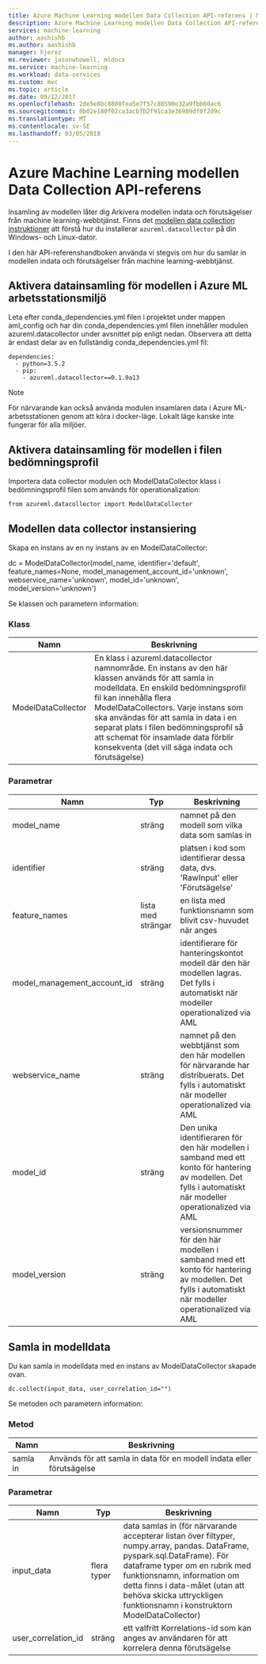 ```yaml
---
title: Azure Machine Learning modellen Data Collection API-referens | Microsoft Docs
description: Azure Machine Learning modellen Data Collection API-referens.
services: machine-learning
author: aashishb
ms.author: aashishb
manager: hjerez
ms.reviewer: jasonwhowell, mldocs
ms.service: machine-learning
ms.workload: data-services
ms.custom: mvc
ms.topic: article
ms.date: 09/12/2017
ms.openlocfilehash: 2de5e8bc8880fea5e7f57c88590e32a9fbb60ac6
ms.sourcegitcommit: 0b02e180f02ca3acbfb2f91ca3e36989df0f2d9c
ms.translationtype: MT
ms.contentlocale: sv-SE
ms.lasthandoff: 03/05/2018
---
```

# <a name="azure-machine-learning-model-data-collection-api-reference"></a>Azure Machine Learning modellen Data Collection API-referens

Insamling av modellen låter dig Arkivera modellen indata och förutsägelser från machine learning-webbtjänst. Finns det [modellen data collection instruktioner](how-to-use-model-data-collection.md) att förstå hur du installerar `azureml.datacollector` på din Windows- och Linux-dator.

I den här API-referenshandboken använda vi stegvis om hur du samlar in modellen indata och förutsägelser från machine learning-webbtjänst.

## <a name="enable-model-data-collection-in-azure-ml-workbench-environment"></a>Aktivera datainsamling för modellen i Azure ML arbetsstationsmiljö

 Leta efter conda\_dependencies.yml filen i projektet under mappen aml_config och har din conda\_dependencies.yml filen innehåller modulen azureml.datacollector under avsnittet pip enligt nedan. Observera att detta är endast delar av en fullständig conda\_dependencies.yml fil:

    dependencies:
      - python=3.5.2
      - pip:
        - azureml.datacollector==0.1.0a13

>[!NOTE] 
>För närvarande kan också använda modulen insamlaren data i Azure ML-arbetsstationen genom att köra i docker-läge. Lokalt läge kanske inte fungerar för alla miljöer.




## <a name="enable-model-data-collection-in-the-scoring-file"></a>Aktivera datainsamling för modellen i filen bedömningsprofil

Importera data collector modulen och ModelDataCollector klass i bedömningsprofil filen som används för operationalization:

    from azureml.datacollector import ModelDataCollector


## <a name="model-data-collector-instantiation"></a>Modellen data collector instansiering
Skapa en instans av en ny instans av en ModelDataCollector:

dc = ModelDataCollector(model_name, identifier='default', feature_names=None, model_management_account_id='unknown', webservice_name='unknown', model_id='unknown', model_version='unknown')

Se klassen och parametern information:

### <a name="class"></a>Klass
| Namn | Beskrivning |
|--------------------|--------------------|
| ModelDataCollector | En klass i azureml.datacollector namnområde. En instans av den här klassen används för att samla in modelldata. En enskild bedömningsprofil fil kan innehålla flera ModelDataCollectors. Varje instans som ska användas för att samla in data i en separat plats i filen bedömningsprofil så att schemat för insamlade data förblir konsekventa (det vill säga indata och förutsägelse)|


### <a name="parameters"></a>Parametrar

| Namn | Typ | Beskrivning |
|-------------|------------|-------------------------|
| model_name | sträng | namnet på den modell som vilka data som samlas in |
| identifier | sträng | platsen i kod som identifierar dessa data, dvs. 'RawInput' eller 'Förutsägelse' |
| feature_names | lista med strängar | en lista med funktionsnamn som blivit csv-huvudet när anges |
| model_management_account_id | sträng | identifierare för hanteringskontot modell där den här modellen lagras. Det fylls i automatiskt när modeller operationalized via AML |
| webservice_name | sträng | namnet på den webbtjänst som den här modellen för närvarande har distribuerats. Det fylls i automatiskt när modeller operationalized via AML |
| model_id | sträng | Den unika identifieraren för den här modellen i samband med ett konto för hantering av modellen. Det fylls i automatiskt när modeller operationalized via AML |
| model_version | sträng | versionsnummer för den här modellen i samband med ett konto för hantering av modellen. Det fylls i automatiskt när modeller operationalized via AML |



 

## <a name="collecting-the-model-data"></a>Samla in modelldata

Du kan samla in modelldata med en instans av ModelDataCollector skapade ovan.

    dc.collect(input_data, user_correlation_id="")

Se metoden och parametern information:

### <a name="method"></a>Metod
| Namn | Beskrivning |
|--------------------|--------------------|
| samla in | Används för att samla in data för en modell indata eller förutsägelse|


### <a name="parameters"></a>Parametrar

| Namn | Typ | Beskrivning |
|-------------|------------|-------------------------|
| input_data | flera typer | data samlas in (för närvarande accepterar listan över filtyper, numpy.array, pandas. DataFrame, pyspark.sql.DataFrame). För dataframe typer om en rubrik med funktionsnamn, information om detta finns i data-målet (utan att behöva skicka uttryckligen funktionsnamn i konstruktorn ModelDataCollector) |
| user_correlation_id | sträng | ett valfritt Korrelations-id som kan anges av användaren för att korrelera denna förutsägelse |

